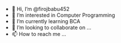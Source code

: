 - 👋 Hi, I’m @firojbabu452
- 👀 I’m interested in Computer Programming
- 🌱 I’m currently learning BCA
- 💞️ I’m looking to collaborate on ...
- 📫 How to reach me ...

<!---
firojbabu452/firojbabu452 is a ✨ special ✨ repository because its `README.md` (this file) appears on your GitHub profile.
You can click the Preview link to take a look at your changes.
--->
